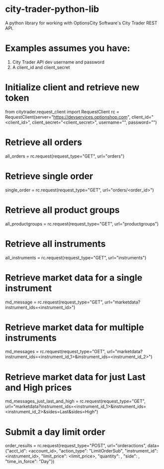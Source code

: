 # city-trader-python-lib
A python library for working with OptionsCity Software's City Trader REST API.

# Examples assumes you have:
1) City Trader API dev username and password
2) A client_id and client_secret

# Initialize client and retrieve new token
from citytrader.request_client import RequestClient
rc = RequestClient(server="https://devservices.optionshop.com", client_id="<client_id>", client_secret="<client_secret>", username="<username>", password="<password>")

# Retrieve all orders
all_orders = rc.request(request_type="GET", url="orders")

# Retrieve single order
single_order = rc.request(request_type="GET", url="orders/<order_id>")

# Retrieve all product groups
all_productgroups = rc.request(request_type="GET", url="productgroups")

# Retrieve all instruments
all_instruments = rc.request(request_type="GET", url="instruments")

# Retrieve market data for a single instrument
md_message = rc.request(request_type="GET", url="marketdata?instrument_ids=<instrument_id>")

# Retrieve market data for multiple instruments
md_messages = rc.request(request_type="GET", url="marketdata?instrument_ids=<instrument_id_1>&instrument_ids=<instrument_id_2>")

# Retrieve market data for just Last and High prices
md_messages_just_last_and_high = rc.request(request_type="GET", url="marketdata?instrument_ids=<instrument_id_1>&instrument_ids=<instrument_id_2>&sides=Last&sides=High")

# Submit a day limit order
order_results = rc.request(request_type="POST", url="orderactions", data={"acct_id": <account_id>, "action_type": "LimitOrderSub", "instrument_id": <instrument_id>, "limit_price": <limit_price>, "quantity": <quantity>, "side": <side>, "time_in_force": "Day"})
